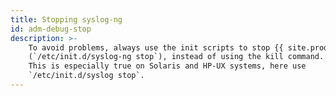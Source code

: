 ```yaml
---
title: Stopping syslog-ng
id: adm-debug-stop
description: >-
	To avoid problems, always use the init scripts to stop {{ site.product.short_name }}
	(`/etc/init.d/syslog-ng stop`), instead of using the kill command.
	This is especially true on Solaris and HP-UX systems, here use
	`/etc/init.d/syslog stop`.
---
```

